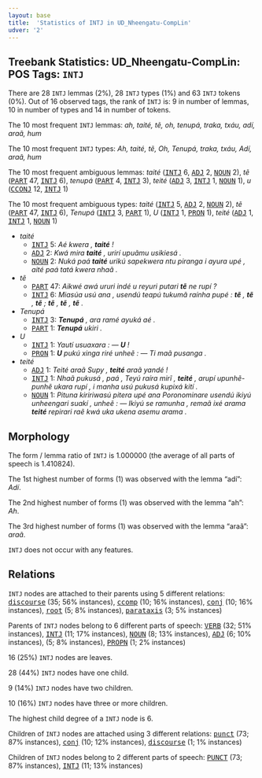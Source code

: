 ```yaml
---
layout: base
title:  'Statistics of INTJ in UD_Nheengatu-CompLin'
udver: '2'
---
```


## Treebank Statistics: UD_Nheengatu-CompLin: POS Tags: `INTJ`

There are 28 `INTJ` lemmas (2%), 28 `INTJ` types (1%) and 63 `INTJ` tokens (0%).
Out of 16 observed tags, the rank of `INTJ` is: 9 in number of lemmas, 10 in number of types and 14 in number of tokens.

The 10 most frequent `INTJ` lemmas: <em>ah, taité, tẽ, oh, tenupá, traka, txáu, adí, araã, hum</em>

The 10 most frequent `INTJ` types:  <em>Ah, taité, tẽ, Oh, Tenupá, traka, txáu, Adí, araã, hum</em>

The 10 most frequent ambiguous lemmas: <em>taité</em> (<tt><a href="yrl_complin-pos-INTJ.html">INTJ</a></tt> 6, <tt><a href="yrl_complin-pos-ADJ.html">ADJ</a></tt> 2, <tt><a href="yrl_complin-pos-NOUN.html">NOUN</a></tt> 2), <em>tẽ</em> (<tt><a href="yrl_complin-pos-PART.html">PART</a></tt> 47, <tt><a href="yrl_complin-pos-INTJ.html">INTJ</a></tt> 6), <em>tenupá</em> (<tt><a href="yrl_complin-pos-PART.html">PART</a></tt> 4, <tt><a href="yrl_complin-pos-INTJ.html">INTJ</a></tt> 3), <em>teité</em> (<tt><a href="yrl_complin-pos-ADJ.html">ADJ</a></tt> 3, <tt><a href="yrl_complin-pos-INTJ.html">INTJ</a></tt> 1, <tt><a href="yrl_complin-pos-NOUN.html">NOUN</a></tt> 1), <em>u</em> (<tt><a href="yrl_complin-pos-CCONJ.html">CCONJ</a></tt> 12, <tt><a href="yrl_complin-pos-INTJ.html">INTJ</a></tt> 1)

The 10 most frequent ambiguous types:  <em>taité</em> (<tt><a href="yrl_complin-pos-INTJ.html">INTJ</a></tt> 5, <tt><a href="yrl_complin-pos-ADJ.html">ADJ</a></tt> 2, <tt><a href="yrl_complin-pos-NOUN.html">NOUN</a></tt> 2), <em>tẽ</em> (<tt><a href="yrl_complin-pos-PART.html">PART</a></tt> 47, <tt><a href="yrl_complin-pos-INTJ.html">INTJ</a></tt> 6), <em>Tenupá</em> (<tt><a href="yrl_complin-pos-INTJ.html">INTJ</a></tt> 3, <tt><a href="yrl_complin-pos-PART.html">PART</a></tt> 1), <em>U</em> (<tt><a href="yrl_complin-pos-INTJ.html">INTJ</a></tt> 1, <tt><a href="yrl_complin-pos-PRON.html">PRON</a></tt> 1), <em>teité</em> (<tt><a href="yrl_complin-pos-ADJ.html">ADJ</a></tt> 1, <tt><a href="yrl_complin-pos-INTJ.html">INTJ</a></tt> 1, <tt><a href="yrl_complin-pos-NOUN.html">NOUN</a></tt> 1)


* <em>taité</em>
  * <tt><a href="yrl_complin-pos-INTJ.html">INTJ</a></tt> 5: <em>Aé kwera , <b>taité</b> !</em>
  * <tt><a href="yrl_complin-pos-ADJ.html">ADJ</a></tt> 2: <em>Kwá mira <b>taité</b> , urirí upuãmu usikiesá .</em>
  * <tt><a href="yrl_complin-pos-NOUN.html">NOUN</a></tt> 2: <em>Nuká paá <b>taité</b> urikú sapekwera ntu piranga i ayura upé , aité paá tatá kwera nhaã .</em>
* <em>tẽ</em>
  * <tt><a href="yrl_complin-pos-PART.html">PART</a></tt> 47: <em>Aikwé awá ururi indé u reyuri putari <b>tẽ</b> ne rupí ?</em>
  * <tt><a href="yrl_complin-pos-INTJ.html">INTJ</a></tt> 6: <em>Miasúa usú ana , usendú teapú tukumã raínha pupé : <b>tẽ</b> , <b>tẽ</b> , <b>tẽ</b> ; <b>tẽ</b> , <b>tẽ</b> , <b>tẽ</b> .</em>
* <em>Tenupá</em>
  * <tt><a href="yrl_complin-pos-INTJ.html">INTJ</a></tt> 3: <em><b>Tenupá</b> , ara ramé ayuká aé .</em>
  * <tt><a href="yrl_complin-pos-PART.html">PART</a></tt> 1: <em><b>Tenupá</b> ukiri .</em>
* <em>U</em>
  * <tt><a href="yrl_complin-pos-INTJ.html">INTJ</a></tt> 1: <em>Yautí usuaxara : — <b>U</b> !</em>
  * <tt><a href="yrl_complin-pos-PRON.html">PRON</a></tt> 1: <em><b>U</b> pukú xinga riré unheẽ : — Ti maã pusanga .</em>
* <em>teité</em>
  * <tt><a href="yrl_complin-pos-ADJ.html">ADJ</a></tt> 1: <em>Teité araã Supy , <b>teité</b> araã yandé !</em>
  * <tt><a href="yrl_complin-pos-INTJ.html">INTJ</a></tt> 1: <em>Nhaã pukusá , paá , Teyú raíra mirĩ , <b>teité</b> , arupí upunhẽ-punhẽ ukara rupí , i manha usú pukusá kupixá kití .</em>
  * <tt><a href="yrl_complin-pos-NOUN.html">NOUN</a></tt> 1: <em>Pituna kiririwasú pitera upé ana Poronominare usendú ikiyú unheengari suakí , unheẽ : — Ikiyú se ramunha , remaã ixé arama <b>teité</b> repirari raẽ kwá uka ukena asemu arama .</em>

## Morphology

The form / lemma ratio of `INTJ` is 1.000000 (the average of all parts of speech is 1.410824).

The 1st highest number of forms (1) was observed with the lemma “adí”: <em>Adí</em>.

The 2nd highest number of forms (1) was observed with the lemma “ah”: <em>Ah</em>.

The 3rd highest number of forms (1) was observed with the lemma “araã”: <em>araã</em>.

`INTJ` does not occur with any features.


## Relations

`INTJ` nodes are attached to their parents using 5 different relations: <tt><a href="yrl_complin-dep-discourse.html">discourse</a></tt> (35; 56% instances), <tt><a href="yrl_complin-dep-ccomp.html">ccomp</a></tt> (10; 16% instances), <tt><a href="yrl_complin-dep-conj.html">conj</a></tt> (10; 16% instances), <tt><a href="yrl_complin-dep-root.html">root</a></tt> (5; 8% instances), <tt><a href="yrl_complin-dep-parataxis.html">parataxis</a></tt> (3; 5% instances)

Parents of `INTJ` nodes belong to 6 different parts of speech: <tt><a href="yrl_complin-pos-VERB.html">VERB</a></tt> (32; 51% instances), <tt><a href="yrl_complin-pos-INTJ.html">INTJ</a></tt> (11; 17% instances), <tt><a href="yrl_complin-pos-NOUN.html">NOUN</a></tt> (8; 13% instances), <tt><a href="yrl_complin-pos-ADJ.html">ADJ</a></tt> (6; 10% instances),  (5; 8% instances), <tt><a href="yrl_complin-pos-PROPN.html">PROPN</a></tt> (1; 2% instances)

16 (25%) `INTJ` nodes are leaves.

28 (44%) `INTJ` nodes have one child.

9 (14%) `INTJ` nodes have two children.

10 (16%) `INTJ` nodes have three or more children.

The highest child degree of a `INTJ` node is 6.

Children of `INTJ` nodes are attached using 3 different relations: <tt><a href="yrl_complin-dep-punct.html">punct</a></tt> (73; 87% instances), <tt><a href="yrl_complin-dep-conj.html">conj</a></tt> (10; 12% instances), <tt><a href="yrl_complin-dep-discourse.html">discourse</a></tt> (1; 1% instances)

Children of `INTJ` nodes belong to 2 different parts of speech: <tt><a href="yrl_complin-pos-PUNCT.html">PUNCT</a></tt> (73; 87% instances), <tt><a href="yrl_complin-pos-INTJ.html">INTJ</a></tt> (11; 13% instances)

